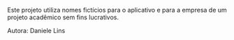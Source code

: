 Este projeto utiliza nomes fictícios para o aplicativo e para a empresa de um projeto acadêmico sem fins lucrativos.

Autora: Daniele Lins
